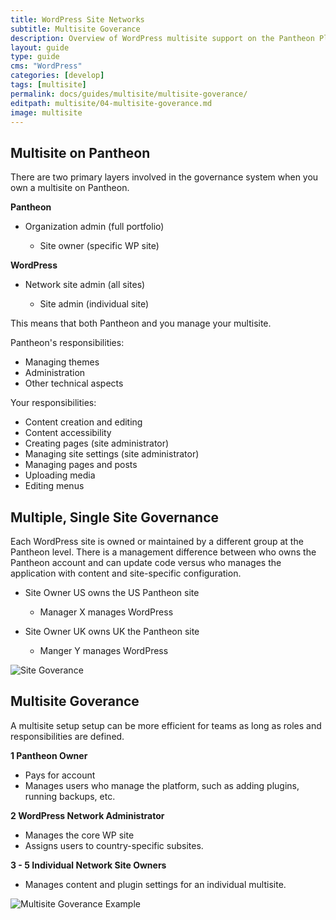 ```yaml
---
title: WordPress Site Networks
subtitle: Multisite Goverance
description: Overview of WordPress multisite support on the Pantheon Platform.
layout: guide
type: guide
cms: "WordPress"
categories: [develop]
tags: [multisite]
permalink: docs/guides/multisite/multisite-goverance/
editpath: multisite/04-multisite-goverance.md
image: multisite
---
```


## Multisite on Pantheon

There are two primary layers involved in the governance system when you own a multisite on Pantheon.

**Pantheon**

- Organization admin (full portfolio)

    - Site owner (specific WP site)

**WordPress**

- Network site admin (all sites)

    - Site admin (individual site)

This means that both Pantheon and you manage your multisite.

Pantheon's responsibilities:

- Managing themes
- Administration
- Other technical aspects

Your responsibilities:

- Content creation and editing
- Content accessibility
- Creating pages (site administrator)
- Managing site settings (site administrator)
- Managing pages and posts
- Uploading media
- Editing menus

## Multiple, Single Site Governance

Each WordPress site is owned or maintained by a different group at the Pantheon level. There is a management difference between who owns the Pantheon account and can update code versus who manages the application with content and site-specific configuration.

- Site Owner US owns the US Pantheon site

    - Manager X manages WordPress

- Site Owner UK owns UK the Pantheon site

    - Manger Y manages WordPress

![Site Goverance](../images/site-goverance-multisite.png)

## Multisite Goverance

A multisite setup setup can be more efficient for teams as long as roles and responsibilities are defined.

**1 Pantheon Owner**
- Pays for account
- Manages users who manage the platform, such as adding plugins, running backups, etc.

**2 WordPress Network Administrator**

- Manages the core WP site
- Assigns users to country-specific subsites.

**3 - 5 Individual Network Site Owners**

- Manages content and plugin settings for an individual multisite. 

![Multisite Goverance Example](../images/multisite-goverance-example.png)
